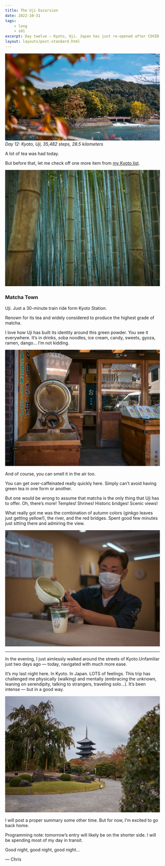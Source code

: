```yaml
---
title: The Uji Excursion
date: 2022-10-31
tags: 
    - long
    - s01
excerpt: Day twelve — Kyoto, Uji. Japan has just re-opened after COVID, and Kyoto is already packed. Need to escape the crowds.
layout: layouts/post-standard.html
---
```

![Uji](/assets/images/tue1.jpeg)
*Day 12: Kyoto, Uji, 35,482 steps, 28.5 kilometers*

A lot of tea was had today.

But before that, let me check off one more item from [my Kyoto list](/posts/2022-10-30-avoid-kyoto-he-said/).

![Saga-Arashiyama, The Bamboo Forest](/assets/images/tue2.jpeg)

### Matcha Town

Uji. Just a 30-minute train ride form Kyoto Station.

Renown for its tea and widely considered to produce the highest grade of matcha.

I love how Uji has built its identity around this green powder. You see it everywhere. It’s in drinks, soba noodles, ice cream, candy, sweets, gyoza, ramen, dango… I’m not kidding.

![Uji](/assets/images/tue5.jpeg)

And of course, you can smell it in the air too.

You can get over-caffeinated really quickly here. Simply can’t avoid having green tea in one form or another.

But one would be wrong to assume that matcha is the only thing that Uji has to offer. Oh, there’s more! Temples! Shrines! Historic bridges! Scenic views!

What really got me was the combination of autumn colors (ginkgo leaves just getting yellow!), the river, and the red bridges. Spent good few minutes just sitting there and admiring the view.

![Uji](/assets/images/tue3.jpeg)

---

In the evening, I just aimlessly walked around the streets of Kyoto.Unfamiliar just two days ago — today, navigated with much more ease.

It’s my last night here. In Kyoto. In Japan. LOTS of feelings. This trip has challenged me physically (walking) and mentally (embracing the unknown, leaning on serendipity, talking to strangers, traveling solo…). It’s been intense — but in a good way.

![Kyoto](/assets/images/tue4.jpeg)


I will post a proper summary some other time. But for now, I’m excited to go back home.

Programming note: tomorrow’s entry will likely be on the shorter side. I will be spending most of my day in transit.

Good night, good night, good night…

— Chris